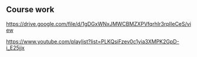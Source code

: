 

## Course work

https://drive.google.com/file/d/1gDGxWNxJMWCBMZXPVfqrhIr3rpIIeCeS/view

https://www.youtube.com/playlist?list=PLKQsiFzev0c1yia3XMPK2GpD-i_E25jjx
